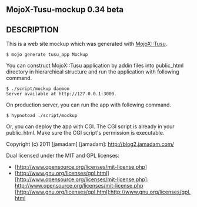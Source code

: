 MojoX-Tusu-mockup 0.34 beta
---------------

## DESCRIPTION

This is a web site mockup which was generated with [MojoX::Tusu].

    $ mojo generate tusu_app Mockup

You can construct MojoX::Tusu application by addin files into public_html
directory in hierarchical structure and run the application with following
command.

    $ ./script/mockup daemon
    Server available at http://127.0.0.1:3000.

On production server, you can run the app with following command.

    $ hypnotoad ./script/mockup

Or, you can deploy the app with CGI. The CGI script is already in your
public_html. Make sure the CGI script's permission is executable.

[MojoX::Tusu]:https://github.com/jamadam/MojoX-Tusu

Copyright (c) 2011 [jamadam]
[jamadam]: http://blog2.jamadam.com/

Dual licensed under the MIT and GPL licenses:

- [http://www.opensource.org/licenses/mit-license.php]
- [http://www.gnu.org/licenses/gpl.html]
[http://www.opensource.org/licenses/mit-license.php]: http://www.opensource.org/licenses/mit-license.php
[http://www.gnu.org/licenses/gpl.html]:http://www.gnu.org/licenses/gpl.html

